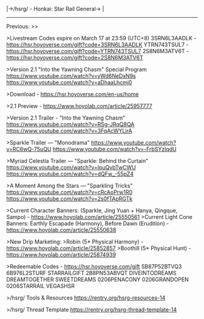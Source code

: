 |->/hsrg/ - Honkai: Star Rail General->
|
***
Previous: >>

\>Livestream Codes expire on March 17 at 23:59 (UTC+8)
3SRN6L3AADLK - https://hsr.hoyoverse.com/gift?code=3SRN6L3AADLK
YTRN743TSUL7 - https://hsr.hoyoverse.com/gift?code=YTRN743TSUL7
2S8N6M3ATV6T - https://hsr.hoyoverse.com/gift?code=2S8N6M3ATV6T

\>Version 2.1 "Into the Yawning Chasm" Special Program 
https://www.youtube.com/watch?v=yWd6NeDxN9s
https://www.youtube.com/watch?v=aDhaaLhcmj0

\>Download - https://hsr.hoyoverse.com/en-us/home

\>2.1 Preview - https://www.hoyolab.com/article/25957777

\>Version 2.1 Trailer - "Into the Yawning Chasm"
https://www.youtube.com/watch?v=RSg-JRqQ8QA
https://www.youtube.com/watch?v=3FqAcWYLirA

\>Sparkle Trailer — "Monodrama"
https://www.youtube.com/watch?v=RC6wQ-75uQU
https://www.youtube.com/watch?v=-FrbSYzlqdU

\>Myriad Celestia Trailer — "Sparkle: Behind the Curtain" 
https://www.youtube.com/watch?v=IpuQvbTwCWU
https://www.youtube.com/watch?v=dQFw_-55pZ4

\>A Moment Among the Stars — "Sparkling Tricks" 
https://www.youtube.com/watch?v=cRcAoPrw1R0
https://www.youtube.com/watch?v=2s0fTApRGTk

\>Current Character Banners: (Sparkle, Jing Yuan + Hanya, Qingque, Sampo) - https://www.hoyolab.com/article/25550561
\>Current Light Cone Banners: Earthly Escapade (Harmony), Before Dawn (Erudition) - https://www.hoyolab.com/article/25550638

\>New Drip Marketing:
\>Robin (5\* Physical Harmony) - https://www.hoyolab.com/article/25852857
\>Boothill (5\* Physical Hunt) - https://www.hoyolab.com/article/25874939

\>Redeemable Codes - https://hsr.hoyoverse.com/gift
SB87P52BTVQ3
6B976L2STURF
STARRAILGIFT
2B8PN53ABVQT 
DIVEINTODREAMS
DREAMTOGETHER
SWEETDREAMS
0206PENACONY
0206GRANDOPEN
0206STARRAIL
VEGASHSR

\>/hsrg/ Tools & Resources
https://rentry.org/hsrg-resources-14

\>/hsrg/ Thread Template
https://rentry.org/hsrg-thread-template-14